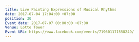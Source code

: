 ```yaml
---
title: Live Painting Expressions of Musical Rhythms
date: 2017-07-04 17:04:00 +07:00
position: 30
Event date: 2017-07-07 00:00:00 +07:00
Venue: Lotte Tower
Event URL: https://www.facebook.com/events/719601171558249/
---
```


